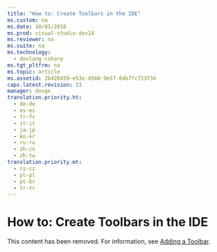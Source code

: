 ```yaml
---
title: "How to: Create Toolbars in the IDE"
ms.custom: na
ms.date: 10/01/2016
ms.prod: visual-studio-dev14
ms.reviewer: na
ms.suite: na
ms.technology: 
  - devlang-csharp
ms.tgt_pltfrm: na
ms.topic: article
ms.assetid: 2b428459-e53e-4560-9e57-84b77c723f36
caps.latest.revision: 33
manager: douge
translation.priority.ht: 
  - de-de
  - es-es
  - fr-fr
  - it-it
  - ja-jp
  - ko-kr
  - ru-ru
  - zh-cn
  - zh-tw
translation.priority.mt: 
  - cs-cz
  - pl-pl
  - pt-br
  - tr-tr
---
```

# How to: Create Toolbars in the IDE
This content has been removed. For information, see [Adding a Toolbar](../Topic/Adding%20a%20Toolbar.md).